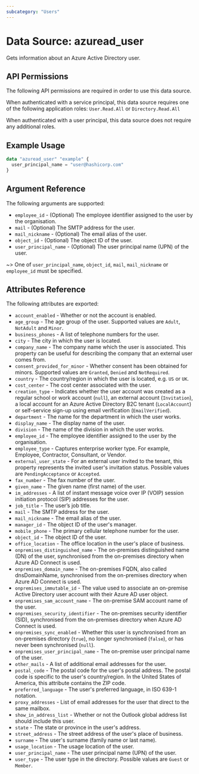 ```yaml
---
subcategory: "Users"
---
```


# Data Source: azuread_user

Gets information about an Azure Active Directory user.

## API Permissions

The following API permissions are required in order to use this data source.

When authenticated with a service principal, this data source requires one of the following application roles: `User.Read.All` or `Directory.Read.All`

When authenticated with a user principal, this data source does not require any additional roles.

## Example Usage

```terraform
data "azuread_user" "example" {
  user_principal_name = "user@hashicorp.com"
}
```

## Argument Reference

The following arguments are supported:

* `employee_id` - (Optional) The employee identifier assigned to the user by the organisation.
* `mail` - (Optional) The SMTP address for the user.
* `mail_nickname` - (Optional) The email alias of the user.
* `object_id` - (Optional) The object ID of the user.
* `user_principal_name` - (Optional) The user principal name (UPN) of the user.

~> One of `user_principal_name`, `object_id`, `mail`, `mail_nickname` or `employee_id` must be specified.

## Attributes Reference

The following attributes are exported:

* `account_enabled` - Whether or not the account is enabled.
* `age_group` - The age group of the user. Supported values are `Adult`, `NotAdult` and `Minor`.
* `business_phones` - A list of telephone numbers for the user.
* `city` - The city in which the user is located.
* `company_name` - The company name which the user is associated. This property can be useful for describing the company that an external user comes from.
* `consent_provided_for_minor` - Whether consent has been obtained for minors. Supported values are `Granted`, `Denied` and `NotRequired`.
* `country` - The country/region in which the user is located, e.g. `US` or `UK`.
* `cost_center` - The cost center associated with the user.
* `creation_type` - Indicates whether the user account was created as a regular school or work account (`null`), an external account (`Invitation`), a local account for an Azure Active Directory B2C tenant (`LocalAccount`) or self-service sign-up using email verification (`EmailVerified`).
* `department` - The name for the department in which the user works.
* `display_name` - The display name of the user.
* `division` - The name of the division in which the user works.
* `employee_id` - The employee identifier assigned to the user by the organisation.
* `employee_type` - Captures enterprise worker type. For example, Employee, Contractor, Consultant, or Vendor.
* `external_user_state` - For an external user invited to the tenant, this property represents the invited user's invitation status. Possible values are `PendingAcceptance` or `Accepted`.
* `fax_number` - The fax number of the user.
* `given_name` - The given name (first name) of the user.
* `im_addresses` - A list of instant message voice over IP (VOIP) session initiation protocol (SIP) addresses for the user.
* `job_title` - The user’s job title.
* `mail` - The SMTP address for the user.
* `mail_nickname` - The email alias of the user.
* `manager_id` - The object ID of the user's manager.
* `mobile_phone` - The primary cellular telephone number for the user.
* `object_id` - The object ID of the user.
* `office_location` - The office location in the user's place of business.
* `onpremises_distinguished_name` - The on-premises distinguished name (DN) of the user, synchronised from the on-premises directory when Azure AD Connect is used.
* `onpremises_domain_name` - The on-premises FQDN, also called dnsDomainName, synchronised from the on-premises directory when Azure AD Connect is used.
* `onpremises_immutable_id` - The value used to associate an on-premise Active Directory user account with their Azure AD user object.
* `onpremises_sam_account_name` - The on-premise SAM account name of the user.
* `onpremises_security_identifier` - The on-premises security identifier (SID), synchronised from the on-premises directory when Azure AD Connect is used.
* `onpremises_sync_enabled` - Whether this user is synchronised from an on-premises directory (`true`), no longer synchronised (`false`), or has never been synchronised (`null`).
* `onpremises_user_principal_name` - The on-premise user principal name of the user.
* `other_mails` - A list of additional email addresses for the user.
* `postal_code` - The postal code for the user's postal address. The postal code is specific to the user's country/region. In the United States of America, this attribute contains the ZIP code.
* `preferred_language` - The user's preferred language, in ISO 639-1 notation.
* `proxy_addresses` - List of email addresses for the user that direct to the same mailbox.
* `show_in_address_list` - Whether or not the Outlook global address list should include this user.
* `state` - The state or province in the user's address.
* `street_address` - The street address of the user's place of business.
* `surname` - The user's surname (family name or last name).
* `usage_location` - The usage location of the user.
* `user_principal_name` - The user principal name (UPN) of the user.
* `user_type` - The user type in the directory. Possible values are `Guest` or `Member`.
